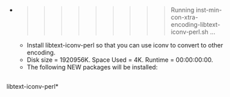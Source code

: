 * >>>>>>>>> Running inst-min-con-xtra-encoding-libtext-iconv-perl.sh ...
  * Install libtext-iconv-perl so that you can use iconv to convert to other encoding.
  * Disk size = 1920956K. Space Used = 4K. Runtime = 00:00:00:00.
  * The following NEW packages will be installed:
  ```bash
libtext-iconv-perl*
  ```
